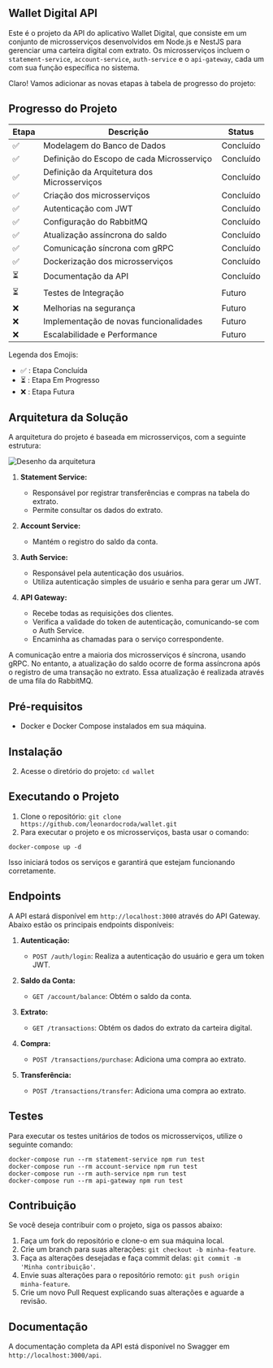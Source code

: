 ## Wallet Digital API

Este é o projeto da API do aplicativo Wallet Digital, que consiste em um conjunto de microsserviços desenvolvidos em Node.js e NestJS para gerenciar uma carteira digital com extrato. Os microsserviços incluem o `statement-service`, `account-service`, `auth-service` e o `api-gateway`, cada um com sua função específica no sistema.

Claro! Vamos adicionar as novas etapas à tabela de progresso do projeto:

## Progresso do Projeto

| Etapa                    | Descrição                                   | Status    |
| ------------------------ | ------------------------------------------- | --------- |
| :white_check_mark:       | Modelagem do Banco de Dados                 | Concluído |
| :white_check_mark:       | Definição do Escopo de cada Microsserviço   | Concluído |
| :white_check_mark:       | Definição da Arquitetura dos Microsserviços | Concluído |
| :white_check_mark:       | Criação dos microsserviços                  | Concluído |
| :white_check_mark:       | Autenticação com JWT                        | Concluído |
| :white_check_mark:       | Configuração do RabbitMQ                    | Concluído |
| :white_check_mark:       | Atualização assíncrona do saldo             | Concluído |
| :white_check_mark:       | Comunicação síncrona com gRPC               | Concluído |
| :white_check_mark:       | Dockerização dos microsserviços             | Concluído |
| :hourglass_flowing_sand: | Documentação da API                         | Concluído |
| :hourglass_flowing_sand: | Testes de Integração                        | Futuro    |
| :x:                      | Melhorias na segurança                      | Futuro    |
| :x:                      | Implementação de novas funcionalidades      | Futuro    |
| :x:                      | Escalabilidade e Performance                | Futuro    |

Legenda dos Emojis:

- :white_check_mark: : Etapa Concluída
- :hourglass_flowing_sand: : Etapa Em Progresso
- :x: : Etapa Futura

## Arquitetura da Solução

A arquitetura do projeto é baseada em microsserviços, com a seguinte estrutura:

![Desenho da arquitetura](https://drive.google.com/file/d/1VS-NXRYg8QeNgtgdmNqJ4Io50pizsVE0/view?usp=sharing)

1. **Statement Service:**

   - Responsável por registrar transferências e compras na tabela do extrato.
   - Permite consultar os dados do extrato.

2. **Account Service:**

   - Mantém o registro do saldo da conta.

3. **Auth Service:**

   - Responsável pela autenticação dos usuários.
   - Utiliza autenticação simples de usuário e senha para gerar um JWT.

4. **API Gateway:**
   - Recebe todas as requisições dos clientes.
   - Verifica a validade do token de autenticação, comunicando-se com o Auth Service.
   - Encaminha as chamadas para o serviço correspondente.

A comunicação entre a maioria dos microsserviços é síncrona, usando gRPC. No entanto, a atualização do saldo ocorre de forma assíncrona após o registro de uma transação no extrato. Essa atualização é realizada através de uma fila do RabbitMQ.

## Pré-requisitos

- Docker e Docker Compose instalados em sua máquina.

## Instalação

2. Acesse o diretório do projeto: `cd wallet`

## Executando o Projeto

1. Clone o repositório: `git clone https://github.com/leonardocroda/wallet.git`
2. Para executar o projeto e os microsserviços, basta usar o comando:

```
docker-compose up -d
```

Isso iniciará todos os serviços e garantirá que estejam funcionando corretamente.

## Endpoints

A API estará disponível em `http://localhost:3000` através do API Gateway. Abaixo estão os principais endpoints disponíveis:

1. **Autenticação:**

   - `POST /auth/login`: Realiza a autenticação do usuário e gera um token JWT.

2. **Saldo da Conta:**

   - `GET /account/balance`: Obtém o saldo da conta.

3. **Extrato:**

   - `GET /transactions`: Obtém os dados do extrato da carteira digital.

4. **Compra:**

   - `POST /transactions/purchase`: Adiciona uma compra ao extrato.

5. **Transferência:**

   - `POST /transactions/transfer`: Adiciona uma compra ao extrato.

## Testes

Para executar os testes unitários de todos os microsserviços, utilize o seguinte comando:

```
docker-compose run --rm statement-service npm run test
docker-compose run --rm account-service npm run test
docker-compose run --rm auth-service npm run test
docker-compose run --rm api-gateway npm run test
```

## Contribuição

Se você deseja contribuir com o projeto, siga os passos abaixo:

1. Faça um fork do repositório e clone-o em sua máquina local.
2. Crie um branch para suas alterações: `git checkout -b minha-feature`.
3. Faça as alterações desejadas e faça commit delas: `git commit -m 'Minha contribuição'`.
4. Envie suas alterações para o repositório remoto: `git push origin minha-feature`.
5. Crie um novo Pull Request explicando suas alterações e aguarde a revisão.

## Documentação

A documentação completa da API está disponível no Swagger em `http://localhost:3000/api`.

